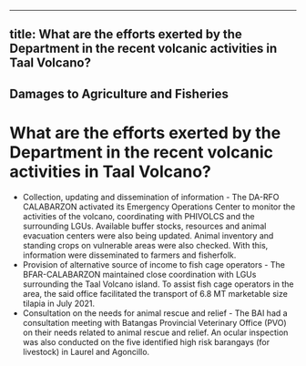 --- 
 title: What are the efforts exerted by the Department in the recent volcanic activities in Taal Volcano?
 ---

## Damages to Agriculture and Fisheries

# What are the efforts exerted by the Department in the recent volcanic activities in Taal Volcano?


 - Collection, updating and dissemination of information - The DA-RFO CALABARZON activated its Emergency Operations Center to monitor the activities of the volcano, coordinating with PHIVOLCS and the surrounding LGUs. Available buffer stocks, resources and animal evacuation centers were also being updated. Animal inventory and standing crops on vulnerable areas were also checked. With this, information were disseminated to farmers and fisherfolk. 
 - Provision of alternative source of income to fish cage operators - The BFAR-CALABARZON maintained close coordination with LGUs surrounding the Taal Volcano island. To assist fish cage operators in the area, the said office facilitated the transport of 6.8 MT marketable size tilapia in July 2021. 
 - Consultation on the needs for animal rescue and relief - The BAI had a consultation meeting with Batangas Provincial Veterinary Office (PVO) on their needs related to animal rescue and relief. An ocular inspection was also conducted on the five identified high risk barangays (for livestock) in Laurel and Agoncillo.
